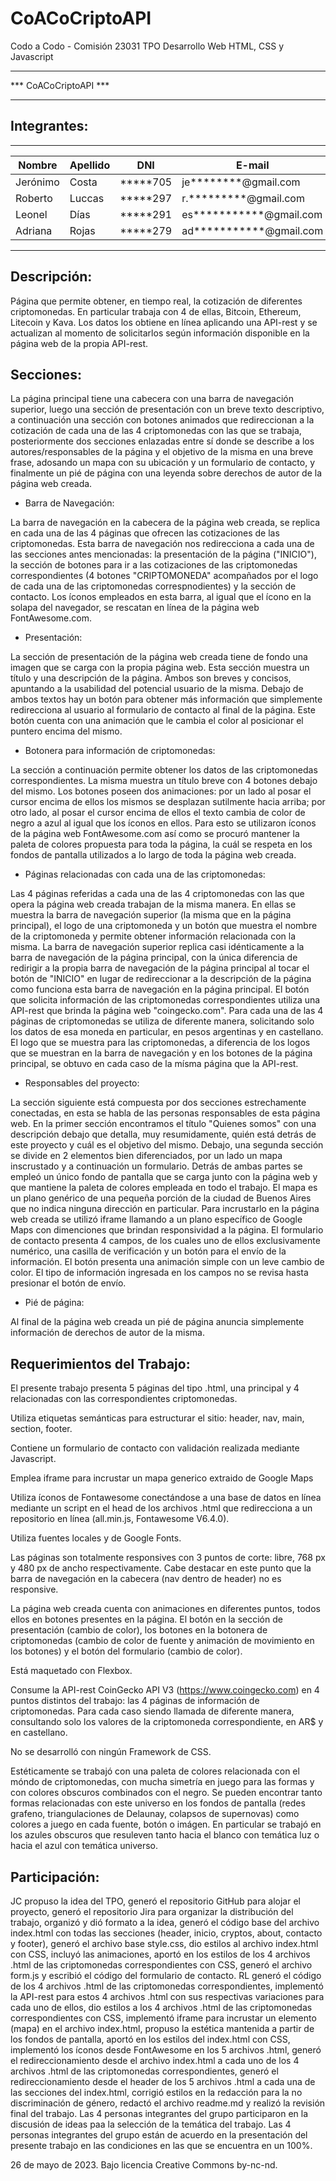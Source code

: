# CoACoCriptoAPI
Codo a Codo - Comisión 23031
TPO Desarrollo Web
HTML, CSS y Javascript


************************
***  CoACoCriptoAPI  ***
************************


Integrantes:
------------
 __________ __________ __________ _________________________
| Nombre   | Apellido | DNI      | E-mail                  |
|----------|----------|----------|-------------------------|
| Jerónimo | Costa    | *****705 | je********@gmail.com    |
| Roberto  | Luccas   | *****297 | r.*********@gmail.com   |
| Leonel   | Días     | *****291 | es***********@gmail.com |
| Adriana  | Rojas    | *****279 | ad***********@gmail.com |
 ---------- ---------- ---------- -------------------------


Descripción:
------------

Página que permite obtener, en tiempo real, la cotización de diferentes criptomonedas. En particular trabaja con 4 de ellas, Bitcoin, Ethereum, Litecoin y Kava. Los datos los obtiene en línea aplicando una API-rest y se actualizan al momento de solicitarlos según información disponible en la página web de la propia API-rest.


Secciones:
----------

La página principal tiene una cabecera con una barra de navegación superior, luego una sección de presentación con un breve texto descriptivo, a continuación una sección con botones animados que redireccionan a la cotización de cada una de las 4 criptomonedas con las que se trabaja, posteriormente dos secciones enlazadas entre sí donde se describe a los autores/responsables de la página y el objetivo de la misma en una breve frase, adosando un mapa con su ubicación y un formulario de contacto, y finalmente un pié de página con una leyenda sobre derechos de autor de la página web creada.

* Barra de Navegación:

La barra de navegación en la cabecera de la página web creada, se replica en cada una de las 4 páginas que ofrecen las cotizaciones de las criptomonedas. Esta barra de navegación nos redirecciona a cada una de las secciones antes mencionadas: la presentación de la página ("INICIO"), la sección de botones para ir a las cotizaciones de las criptomonedas correspondientes (4 botones "CRIPTOMONEDA" acompañados por el logo de cada una de las criptomonedas correspnodientes) y la sección de contacto. Los íconos empleados en esta barra, al igual que el ícono en la solapa del navegador, se rescatan en línea de la página web FontAwesome.com.

* Presentación:

La sección de presentación de la página web creada tiene de fondo una imagen que se carga con la propia página web. Esta sección muestra un título y una descripción de la página. Ambos son breves y concisos, apuntando a la usabilidad del potencial usuario de la misma. Debajo de ambos textos hay un botón para obtener más información que simplemente redirecciona al usuario al formulario de contacto al final de la página. Este botón cuenta con una animación que le cambia el color al posicionar el puntero encima del mismo.

* Botonera para información de criptomonedas:

La sección a continuación permite obtener los datos de las criptomonedas correspondientes. La misma muestra un título breve con 4 botones debajo del mismo. Los botones poseen dos animaciones: por un lado al posar el cursor encima de ellos los mismos se desplazan sutilmente hacia arriba; por otro lado, al posar el cursor encima de ellos el texto cambia de color de negro a azul al igual que los íconos en ellos. Para esto se utilizaron íconos de la página web FontAwesome.com así como se procuró mantener la paleta de colores propuesta para toda la página, la cuál se respeta en los fondos de pantalla utilizados a lo largo de toda la página web creada.

  - Páginas relacionadas con cada una de las criptomonedas:

Las 4 páginas referidas a cada una de las 4 criptomonedas con las que opera la página web creada trabajan de la misma manera. En ellas se muestra la barra de navegación superior (la misma que en la página principal), el logo de una criptomoneda y un botón que muestra el nombre de la criptomoneda y permite obtener información relacionada con la misma. La barra de navegación superior replica casi idénticamente a la barra de navegación de la página principal, con la única diferencia de redirigir a la propia barra de navegación de la página principal al tocar el botón de "INICIO" en lugar de redireccionar a la descripción de la página como funciona esta barra de navegación en la página principal. El botón que solicita información de las criptomonedas correspondientes utiliza una API-rest que brinda la página web "coingecko.com". Para cada una de las 4 páginas de criptomonedas se utiliza de diferente manera, solicitando solo los datos de esa moneda en particular, en pesos argentinas y en castellano. El logo que se muestra para las criptomonedas, a diferencia de los logos que se muestran en la barra de navegación y en los botones de la página principal, se obtuvo en cada caso de la mísma página que la API-rest.

* Responsables del proyecto:

La sección siguiente está compuesta por dos secciones estrechamente conectadas, en esta se habla de las personas responsables de esta página web. En la primer sección encontramos el título "Quienes somos" con una descripción debajo que detalla, muy resumidamente, quién está detrás de este proyecto y cuál es el objetivo del mismo. Debajo, una segunda sección se divide en 2 elementos bien diferenciados, por un lado un mapa inscrustado y a continuación un formulario. Detrás de ambas partes se empleó un único fondo de pantalla que se carga junto con la página web y que mantiene la paleta de colores empleada en todo el trabajo. El mapa es un plano genérico de una pequeña porción de la ciudad de Buenos Aires que no indica ninguna dirección en particular. Para incrustarlo en la página web creada se utilizó iframe llamando a un plano específico de Google Maps con dimenciones que brindan responsividad a la página. El formulario de contacto presenta 4 campos, de los cuales uno de ellos exclusivamente numérico, una casilla de verificación y un botón para el envío de la información. El botón presenta una animación simple con un leve cambio de color. El tipo de información ingresada en los campos no se revisa hasta presionar el botón de envío.

* Pié de página:

Al final de la página web creada un pié de página anuncia simplemente información de derechos de autor de la misma.


Requerimientos del Trabajo:
---------------------------

El presente trabajo presenta 5 páginas del tipo .html, una principal y 4 relacionadas con las correspondientes criptomonedas.

Utiliza etiquetas semánticas para estructurar el sitio: header, nav, main, section, footer.

Contiene un formulario de contacto con validación realizada mediante Javascript.

Emplea iframe para incrustar un mapa generico extraido de Google Maps

Utiliza íconos de Fontawesome conectándose a una base de datos en línea mediante un script en el head de los archivos .html que redirecciona a un repositorio en línea (all.min.js, Fontawesome V6.4.0).

Utiliza fuentes locales y de Google Fonts.

Las páginas son totalmente responsives con 3 puntos de corte: libre, 768 px y 480 px de ancho respectivamente. Cabe destacar en este punto que la barra de navegación en la cabecera (nav dentro de header) no es responsive.

La página web creada cuenta con animaciones en diferentes puntos, todos ellos en botones presentes en la página. El botón en la sección de presentación (cambio de color), los botones en la botonera de criptomonedas (cambio de color de fuente y animación de movimiento en los botones) y el botón del formulario (cambio de color).

Está maquetado con Flexbox.

Consume la API-rest CoinGecko API V3 (https://www.coingecko.com) en 4 puntos distintos del trabajo: las 4 páginas de información de criptomonedas. Para cada caso siendo llamada de diferente manera, consultando solo los valores de la criptomoneda correspondiente, en AR$ y en castellano.

No se desarrolló con ningún Framework de CSS.

Estéticamente se trabajó con una paleta de colores relacionada con el móndo de criptomonedas, con mucha simetría en juego para las formas y con colores obscuros combinados con el negro. Se pueden encontrar tanto formas relacionadas con este universo en los fondos de pantalla (redes grafeno, triangulaciones de Delaunay, colapsos de supernovas) como colores a juego en cada fuente, botón o imágen. En particular se trabajó en los azules obscuros que resuleven tanto hacia el blanco con temática luz o hacia el azul con temática universo.


Participación:
--------------

JC propuso la idea del TPO, generó el repositorio GitHub para alojar el proyecto, generó el repositorio Jira para organizar la distribución del trabajo, organizó y dió formato a la idea, generó el código base del archivo index.html con todas las secciones (header, inicio, cryptos, about, contacto y footer), generó el archivo base style.css, dio estilos al archivo index.html con CSS, incluyó las animaciones, aportó en los estilos de los 4 archivos .html de las criptomonedas correspondientes con CSS, generó el archivo form.js y escribió el código del formulario de contacto. RL generó el código de los 4 archivos .html de las criptomonedas correspondientes, implementó la API-rest para estos 4 archivos .html con sus respectivas variaciones para cada uno de ellos, dio estilos a los 4 archivos .html de las criptomonedas correspondientes con CSS, implementó iframe para incrustar un elemento (mapa) en el archivo index.html, propuso la estética mantenida a partir de los fondos de pantalla, aportó en los estilos del index.html con CSS, implementó los íconos desde FontAwesome en los 5 archivos .html, generó el redireccionamiento desde el archivo index.html a cada uno de los 4 archivos .html de las criptomonedas correspondientes, generó el redireccionamiento desde el header de los 5 archivos .html a cada una de las secciones del index.html, corrigió estilos en la redacción para la no discriminación de género, redactó el archivo readme.md y realizó la revisión final del trabajo. Las 4 personas integrantes del grupo participaron en la discusión de ideas paa la selección de la temática del trabajo. Las 4 personas integrantes del grupo están de acuerdo en la presentación del presente trabajo en las condiciones en las que se encuentra en un 100%.

26 de mayo de 2023. Bajo licencia Creative Commons by-nc-nd.


